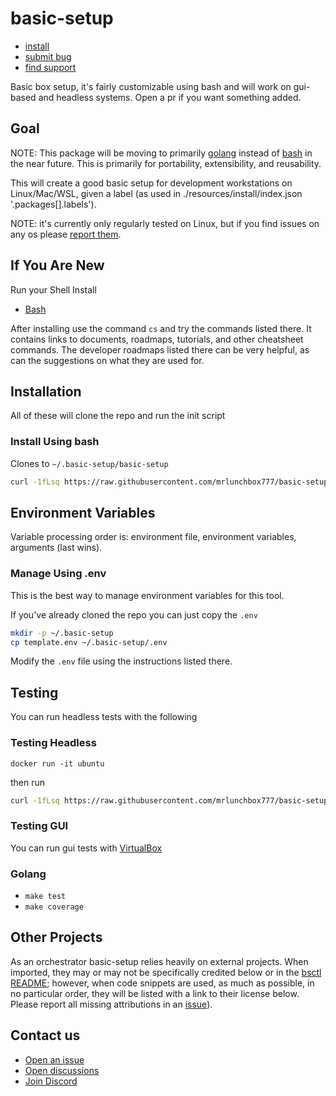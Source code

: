 # basic-setup

* [install](#install-using-bash)
* [submit bug](https://github.com/mrlunchbox777/basic-setup/issues/new?template=bug.yaml)
* [find support](https://github.com/mrlunchbox777/basic-setup/blob/main/.github/SUPPORT.md)

Basic box setup, it's fairly customizable using bash and will work on gui-based and headless systems. Open a pr if you want something added.

## Goal

NOTE: This package will be moving to primarily [golang](https://go.dev/) instead of [bash](https://www.gnu.org/software/bash/) in the near future. This is primarily for portability, extensibility, and reusability.

This will create a good basic setup for development workstations on Linux/Mac/WSL, given a label (as used in ./resources/install/index.json '.packages[].labels').

NOTE: it's currently only regularly tested on Linux, but if you find issues on any os please [report them](https://github.com/mrlunchbox777/basic-setup/issues/new/choose).

## If You Are New

Run your Shell Install

* [Bash](#install-using-bash)

After installing use the command `cs` and try the commands listed there. It contains links to documents, roadmaps, tutorials, and other cheatsheet commands. The developer roadmaps listed there can be very helpful, as can the suggestions on what they are used for.

## Installation

All of these will clone the repo and run the init script

### Install Using bash

Clones to `~/.basic-setup/basic-setup`

```bash
curl -1fLsq https://raw.githubusercontent.com/mrlunchbox777/basic-setup/main/basic-setup.sh | sh
```

## Environment Variables

Variable processing order is: environment file, environment variables, arguments (last wins).

### Manage Using .env

This is the best way to manage environment variables for this tool.

If you've already cloned the repo you can just copy the `.env`
```bash
mkdir -p ~/.basic-setup
cp template.env ~/.basic-setup/.env
```

Modify the `.env` file using the instructions listed there.

## Testing

You can run headless tests with the following

### Testing Headless

`docker run -it ubuntu`

then run

```bash
curl -1fLsq https://raw.githubusercontent.com/mrlunchbox777/basic-setup/main/basic-setup.sh | sh
```

### Testing GUI

You can run gui tests with [VirtualBox](https://www.virtualbox.org/wiki/Downloads)

### Golang

- `make test`
- `make coverage`

## Other Projects
As an orchestrator basic-setup relies heavily on external projects. When imported, they may or may not be specifically credited below or in the [bsctl README](/bsctl/README.md#other-projects); however, when code snippets are used, as much as possible, in no particular order, they will be listed with a link to their license below. Please report all missing attributions in an [issue](https://github.com/mrlunchbox777/basic-setup/issues/new?template=attribution.yaml)).

## Contact us

* [Open an issue](https://github.com/mrlunchbox777/basic-setup/issues/new/choose)
* [Open discussions](https://github.com/mrlunchbox777/basic-setup/discussions)
* [Join Discord](https://discord.gg/D68RzfvBhC)
